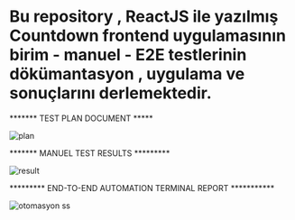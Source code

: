 # Bu repository , ReactJS ile yazılmış Countdown frontend uygulamasının birim - manuel - E2E testlerinin dökümantasyon , uygulama ve sonuçlarını derlemektedir.

******* TEST PLAN DOCUMENT *****

![plan](https://github.com/melihtunc-qa/Countdown_Test/assets/115929641/a4a76e75-947b-4c3b-a54a-8a9ceaa24829)

******* MANUEL TEST RESULTS *********

![result](https://github.com/melihtunc-qa/Countdown_Test/assets/115929641/b73c8ddf-726c-46d0-b9b8-58bf0226bcc9)

********* END-TO-END AUTOMATION TERMINAL REPORT ***********

![otomasyon ss](https://github.com/melihtunc-qa/Countdown_Test/assets/115929641/33887f8d-4bc1-43f0-a6f9-767ff1b09f13)
